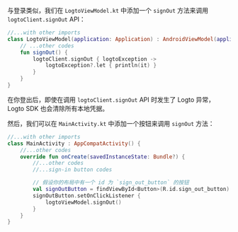 与登录类似，我们在 `LogtoViewModel.kt` 中添加一个 `signOut` 方法来调用 `logtoClient.signOut` API：

```kotlin
//...with other imports
class LogtoViewModel(application: Application) : AndroidViewModel(application) {
    // ...other codes
    fun signOut() {
        logtoClient.signOut { logtoException ->
            logtoException?.let { println(it) }
        }
    }
}
```

在你登出后，即使在调用 `logtoClient.signOut` API 时发生了 Logto 异常，Logto SDK 也会清除所有本地凭据。

然后，我们可以在 `MainActivity.kt` 中添加一个按钮来调用 `signOut` 方法：

```kotlin
//...with other imports
class MainActivity : AppCompatActivity() {
    //...other codes
    override fun onCreate(savedInstanceState: Bundle?) {
        //...other codes
        //...sign-in button codes

        // 假设你的布局中有一个 id 为 `sign_out_button` 的按钮
        val signOutButton = findViewById<Button>(R.id.sign_out_button)
        signOutButton.setOnClickListener {
            logtoViewModel.signOut()
        }
    }
}
```
